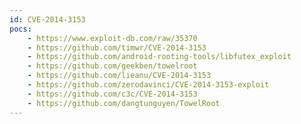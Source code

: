 ```yaml
---
id: CVE-2014-3153
pocs:
    - https://www.exploit-db.com/raw/35370
    - https://github.com/timwr/CVE-2014-3153
    - https://github.com/android-rooting-tools/libfutex_exploit
    - https://github.com/geekben/towelroot
    - https://github.com/lieanu/CVE-2014-3153
    - https://github.com/zerodavinci/CVE-2014-3153-exploit
    - https://github.com/c3c/CVE-2014-3153
    - https://github.com/dangtunguyen/TowelRoot
---
```

